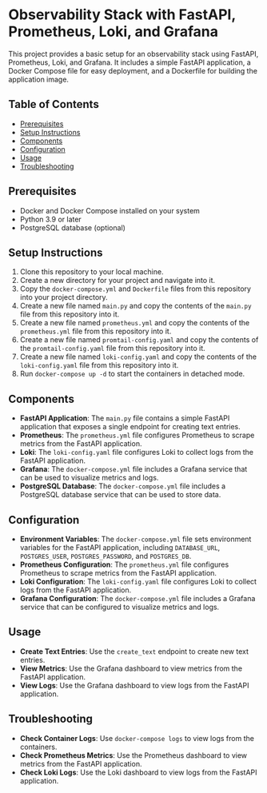 

# Observability Stack with FastAPI, Prometheus, Loki, and Grafana

This project provides a basic setup for an observability stack using FastAPI, Prometheus, Loki, and Grafana. It includes a simple FastAPI application, a Docker Compose file for easy deployment, and a Dockerfile for building the application image.

## Table of Contents

* [Prerequisites](#prerequisites)
* [Setup Instructions](#setup-instructions)
* [Components](#components)
* [Configuration](#configuration)
* [Usage](#usage)
* [Troubleshooting](#troubleshooting)

## Prerequisites

* Docker and Docker Compose installed on your system
* Python 3.9 or later
* PostgreSQL database (optional)

## Setup Instructions

1. Clone this repository to your local machine.
2. Create a new directory for your project and navigate into it.
3. Copy the `docker-compose.yml` and `Dockerfile` files from this repository into your project directory.
4. Create a new file named `main.py` and copy the contents of the `main.py` file from this repository into it.
5. Create a new file named `prometheus.yml` and copy the contents of the `prometheus.yml` file from this repository into it.
6. Create a new file named `promtail-config.yaml` and copy the contents of the `promtail-config.yaml` file from this repository into it.
7. Create a new file named `loki-config.yaml` and copy the contents of the `loki-config.yaml` file from this repository into it.
8. Run `docker-compose up -d` to start the containers in detached mode.

## Components

* **FastAPI Application**: The `main.py` file contains a simple FastAPI application that exposes a single endpoint for creating text entries.
* **Prometheus**: The `prometheus.yml` file configures Prometheus to scrape metrics from the FastAPI application.
* **Loki**: The `loki-config.yaml` file configures Loki to collect logs from the FastAPI application.
* **Grafana**: The `docker-compose.yml` file includes a Grafana service that can be used to visualize metrics and logs.
* **PostgreSQL Database**: The `docker-compose.yml` file includes a PostgreSQL database service that can be used to store data.

## Configuration

* **Environment Variables**: The `docker-compose.yml` file sets environment variables for the FastAPI application, including `DATABASE_URL`, `POSTGRES_USER`, `POSTGRES_PASSWORD`, and `POSTGRES_DB`.
* **Prometheus Configuration**: The `prometheus.yml` file configures Prometheus to scrape metrics from the FastAPI application.
* **Loki Configuration**: The `loki-config.yaml` file configures Loki to collect logs from the FastAPI application.
* **Grafana Configuration**: The `docker-compose.yml` file includes a Grafana service that can be configured to visualize metrics and logs.

## Usage

* **Create Text Entries**: Use the `create_text` endpoint to create new text entries.
* **View Metrics**: Use the Grafana dashboard to view metrics from the FastAPI application.
* **View Logs**: Use the Grafana dashboard to view logs from the FastAPI application.

## Troubleshooting

* **Check Container Logs**: Use `docker-compose logs` to view logs from the containers.
* **Check Prometheus Metrics**: Use the Prometheus dashboard to view metrics from the FastAPI application.
* **Check Loki Logs**: Use the Loki dashboard to view logs from the FastAPI application.